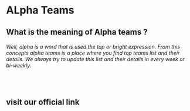 # ALpha Teams
## What is the meaning of Alpha teams ?
<h6>Well, alpha is a word that is used the top or bright expression. From this concepts alpha teams is a place where you find top teams list and their details. We always try to update this list and their details in every week or bi-weekly. </h6>
<br>

## visit our official link
